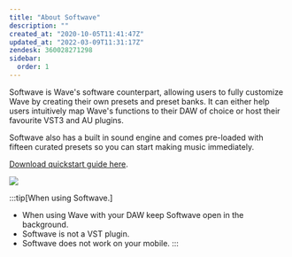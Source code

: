```yaml
---
title: "About Softwave"
description: ""
created_at: "2020-10-05T11:41:47Z"
updated_at: "2022-03-09T11:31:17Z"
zendesk: 360028271298
sidebar:
  order: 1
---
```


Softwave is Wave's software counterpart, allowing users to fully customize Wave by creating their own presets and preset banks. It can either help users intuitively map Wave's functions to their DAW of choice or host their favourite VST3 and AU plugins.

Softwave also has a built in sound engine and comes pre-loaded with fifteen curated presets so you can start making music immediately.

[ Download quickstart guide here](/quickstart-guides/softwave.pdf).

![](/images/article_360014085918_image_0.png)

:::tip[When using Softwave.]

- When using Wave with your DAW keep Softwave open in the background.
- Softwave is not a VST plugin.
- Softwave does not work on your mobile.
  :::
